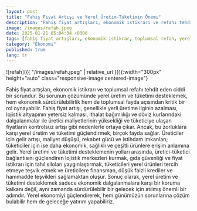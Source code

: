 ```yaml
---
layout: post
title: "Fahiş Fiyat Artışı ve Yerel Üretim-Tüketimin Önemi"
description: "Fahiş fiyat artışları, ekonomik istikrarı ve refahı tehdit eden önemli bir sorun olarak toplumun her kesimini derinden etkilemektedir."
image: /images/refah.jpeg
date: 2025-01-21 05:04:34 +0300 
tags: [fahiş fiyat artışları, ekonomik istikrar, toplumsal refah, yerel üretim, yerel tüketim, ekonomik sürdürülebilirlik, toplumsal fayda, yerli üretim, lojistik altyapı, ithalat bağımlılığı, döviz kurları, üretici maliyetleri, tüketici fiyatları, gelir artışı, maliyet düşüşü, rekabet gücü, istihdam, ekonomik ürünler, sağlıklı ürünler, çeşitli ürünler, üretici-tüketici bağlantısı, lojistik merkezleri, gıda güvenliği, fiyat istikrarı, tahıl siloları, finansman, düşük faizli krediler, hammadde teşvikleri, sürdürülebilir gelecek, yerel ekonomi, ekonomik dalgalanmalar, koruma kalkanı, geleceğe yatırım]
category: "Ekonomi"
published: true
lang: tr
---
```

 

![refah]({{ "/images/refah.jpeg" | relative_url }}){:width="300px" height="auto" class="responsive-image centered-image"}

<div class="frame">
  <p>Fahiş fiyat artışları, ekonomik istikrarı ve toplumsal refahı tehdit eden ciddi bir sorundur. Bu sorunun çözümünde yerel üretim ve tüketimi desteklemek, hem ekonomik sürdürülebilirlik hem de toplumsal fayda açısından kritik bir rol oynayabilir. Fahiş fiyat artışı, genellikle yerli üretime ilginin azalması, lojistik altyapının yetersiz kalması, ithalat bağımlılığı ve döviz kurlarındaki dalgalanmalar ile üretici maliyetlerinin yüksekliği ve tüketiciye ulaşan fiyatların kontrolsüz artışı gibi nedenlerle ortaya çıkar. Ancak, bu zorluklara karşı yerel üretim ve tüketimi güçlendirmek, birçok fayda sağlar. Üreticiler için gelir artışı, maliyet düşüşü, rekabet gücü ve istihdam imkanları; tüketiciler için ise daha ekonomik, sağlıklı ve çeşitli ürünlere erişim anlamına gelir. Yerel üretimi ve tüketimi desteklemenin yolları arasında, üretici-tüketici bağlantısını güçlendiren lojistik merkezleri kurmak, gıda güvenliği ve fiyat istikrarı için tahıl siloları yaygınlaştırmak, tüketicileri yerel ürünleri tercih etmeye teşvik etmek ve üreticilere finansman, düşük faizli krediler ve hammadde teşvikleri sağlamaktan oluşur. Sonuç olarak, yerel üretim ve tüketimi desteklemek sadece ekonomik dalgalanmalara karşı bir koruma kalkanı değil, aynı zamanda sürdürülebilir bir gelecek için atılmış önemli bir adımdır. Yerel ekonomiyi güçlendirerek, hem günümüzün sorunlarına çözüm bulabilir hem de geleceğe yatırım yapabiliriz.</p>
</div>